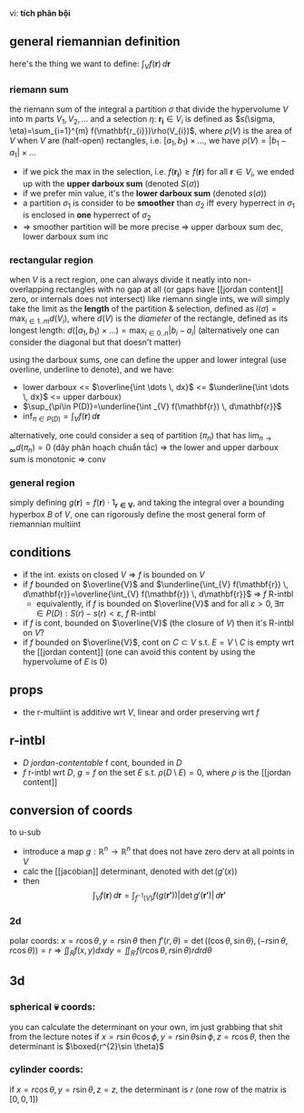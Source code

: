 vi: **tích phân bội**

## general riemannian definition

here's the thing we want to define: $\int _{V} f(\mathbf{r}) \, d\mathbf{r}$

### riemann sum
the riemann sum of the integral a partition $\sigma$ that divide the hypervolume $V$ into m parts $V_{1},V_{2}, \dots$ and a selection $\eta$: $\mathbf{r_{i}}\in V_{i}$  is defined as $s(\sigma, \eta)=\sum_{i=1}^{m} f(\mathbf{r_{i}})\rho(V_{i})$, where $\rho(V)$ is the area of $V$
when $V$ are (half-open) rectangles, i.e. $[a_{1},b_{1})\times\dots$, we have $\rho(V)=|b_{1}-a_{1}|\times\dots$

- if we pick the max in the selection, i.e. $f(\mathbf{r_{i}})\geq f(\mathbf{r})$ for all $\mathbf{r}\in V_{i}$, we ended up with the **upper darboux sum** (denoted $S(\sigma)$)
- if we prefer min value, it's the **lower darboux sum** (denoted $s(\sigma)$)
- a partition $\sigma_{1}$ is consider to be **smoother** than $\sigma_{2}$ iff every hyperrect in $\sigma_{1}$ is enclosed in **one** hyperrect of $\sigma_{2}$
- => smoother partition will be more precise => upper darboux sum dec, lower darboux sum inc

### rectangular region
when $V$ is a rect region, one can always divide it neatly into non-overlapping rectangles with no gap at all (or gaps have [[jordan content]] zero, or internals does not intersect)
like riemann single ints, we will simply take the limit as the **length** of the partition & selection, defined as $l(\sigma)=\max_{i\in 1..m}d(V_{i})$, where $d(V)$ is the *diameter* of the rectangle, defined as its longest length: $d([a_{1},b_{1})\times\dots)=\max_{i\in 0..n}|b_{i}-a_{i}|$ (alternatively one can consider the diagonal but that doesn't matter)

using the darboux sums, one can define the upper and lower integral (use overline, underline to denote), and we have:
- lower darboux <= $\overline{\int \dots \, dx}$ <= $\underline{\int \dots \, dx}$ <= upper darboux)
- $\sup_{\pi\in P(D)}=\underline{\int _{V} f(\mathbf{r}) \, d\mathbf{r}}$
- $\inf_{\pi\in P(D)}=\int _{V} f(\mathbf{r}) \, d\mathbf{r}$

alternatively, one could consider a seq of partition $(\pi_{n})$ that has $\lim_{ n \to \infty } d(\pi_{n})=0$ (dãy phân hoạch chuẩn tắc) => the lower and upper darboux sum is monotonic => conv

### general region
simply defining $g(\mathbf{r})=f(\mathbf{r})\cdot 1_{\mathbf{r \in V}}$, and taking the integral over a bounding hyperbox $B$ of $V$, one can rigorously define the most general form of riemannian multiint

## conditions
- if the int. exists on closed $V$ => $f$ is bounded on $V$
- if $f$ bounded on $\overline{V}$ and $\underline{\int_{V} f(\mathbf{r}) \, d\mathbf{r}}=\overline{\int_{V} f(\mathbf{r}) \, d\mathbf{r}}$ => $f$ R-intbl
	- equivalently, if $f$ is bounded on $\overline{V}$ and for all $\varepsilon>0, \exists \pi\in P(D): S(r)-s(r)<\varepsilon$, $f$ R-intbl
- if $f$ is cont, bounded on $\overline{V}$ (the closure of $V$) then it's R-intbl on $V$?
- if $f$ bounded on $\overline{V}$, cont on $C \subset V$ s.t. $E = V \setminus C$ is empty wrt the [[jordan content]] (one can avoid this content by using the hypervolume of $E$ is 0)

## props
- the r-multiint is additive wrt $V$, linear and order preserving wrt $f$

## r-intbl
- $D$ *jordan-contentable* f cont, bounded in $D$
- $f$ r-intbl wrt $D$, $g = f$ on the set $E$ s.t. $\rho(D \setminus E)=0$, where $\rho$ is the [[jordan content]]

## conversion of coords
to u-sub
- introduce a map $g: \mathbb{R}^{n}\to \mathbb{R}^{n}$ that does not have zero derv at all points in $V$
- calc the [[jacobian]] determinant, denoted with $\det(g'(x))$
- then
$$
\int _{V} f(\mathbf{r}) \, d\mathbf{r} = \int _{f^{-1}(V)} f(g(\mathbf{r'}))|\det g'(\mathbf{r'})| \, d\mathbf{r'} 
$$

### 2d
polar coords: $x=r\cos \theta, y=r\sin \theta$ then $f'(r, \theta)=\det((\cos \theta, \sin \theta), (-r\sin \theta, r\cos \theta))=r$
=> $\iint_{R} f(x,y)dxdy=\iint_{R'} f(r\cos \theta,r\sin \theta) rdrd\theta$

## 3d
### spherical :skull: coords:
you can calculate the determinant on your own, im just grabbing that shit from the lecture notes
if $x=r\sin \theta \cos \phi, y=r\sin \theta \sin \phi, z=r\cos \theta$, then the determinant is $\boxed{r^{2}\sin \theta}$

### cylinder coords:
if $x=r\cos \theta, y=r\sin \theta, z=z$, the determinant is $r$ (one row of the matrix is $[0,0,1]$)

